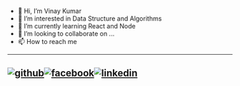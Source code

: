 - 👋 Hi, I’m Vinay Kumar 
- 👀 I’m interested in Data Structure and Algorithms
- 🌱 I’m currently learning React and Node
- 💞️ I’m looking to collaborate on ...
- 📫 How to reach me 


---
[![github](https://cloud.githubusercontent.com/assets/17016297/18839843/0e06a67a-83d2-11e6-993a-b35a182500e0.png)][2][![facebook](https://cloud.githubusercontent.com/assets/17016297/18839836/0a06deb4-83d2-11e6-8078-1d0974af0f63.png)][2][![linkedin](https://cloud.githubusercontent.com/assets/17016297/18839848/0fc7e74e-83d2-11e6-8c6a-277fc9d6e067.png)][2]
---

[1]: http://www.github.com/your_contact_info
[2]: https://www.linkedin.com/in/vinay25mit
[3]: https://www.facebook.com/your_contact_info
